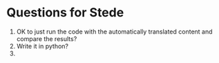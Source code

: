 # Questions for Stede

1. OK to just run the code with the automatically translated content and compare the results?
2. Write it in python?
3. 

